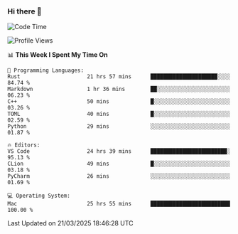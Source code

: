 ### Hi there 👋

<!--START_SECTION:waka-->
![Code Time](http://img.shields.io/badge/Code%20Time-1%2C019%20hrs%2010%20mins-blue)

![Profile Views](http://img.shields.io/badge/Profile%20Views-6-blue)

📊 **This Week I Spent My Time On** 

```text
💬 Programming Languages: 
Rust                     21 hrs 57 mins      █████████████████████░░░░   84.74 % 
Markdown                 1 hr 36 mins        ██░░░░░░░░░░░░░░░░░░░░░░░   06.23 % 
C++                      50 mins             █░░░░░░░░░░░░░░░░░░░░░░░░   03.26 % 
TOML                     40 mins             █░░░░░░░░░░░░░░░░░░░░░░░░   02.59 % 
Python                   29 mins             ░░░░░░░░░░░░░░░░░░░░░░░░░   01.87 % 

🔥 Editors: 
VS Code                  24 hrs 39 mins      ████████████████████████░   95.13 % 
CLion                    49 mins             █░░░░░░░░░░░░░░░░░░░░░░░░   03.18 % 
PyCharm                  26 mins             ░░░░░░░░░░░░░░░░░░░░░░░░░   01.69 % 

💻 Operating System: 
Mac                      25 hrs 55 mins      █████████████████████████   100.00 % 
```


 Last Updated on 21/03/2025 18:46:28 UTC
<!--END_SECTION:waka-->

<!--
**JackeyHua-SJTU/JackeyHua-SJTU** is a ✨ _special_ ✨ repository because its `README.md` (this file) appears on your GitHub profile.

Here are some ideas to get you started:

- 🔭 I’m currently working on ...
- 🌱 I’m currently learning ...
- 👯 I’m looking to collaborate on ...
- 🤔 I’m looking for help with ...
- 💬 Ask me about ...
- 📫 How to reach me: ...
- 😄 Pronouns: ...
- ⚡ Fun fact: ...
-->
